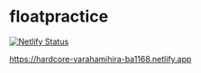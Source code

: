 # floatpractice

[![Netlify Status](https://api.netlify.com/api/v1/badges/27f092a1-613d-4a65-8320-1d56ecc91fb2/deploy-status)](https://app.netlify.com/sites/hardcore-varahamihira-ba1168/deploys)

https://hardcore-varahamihira-ba1168.netlify.app 
